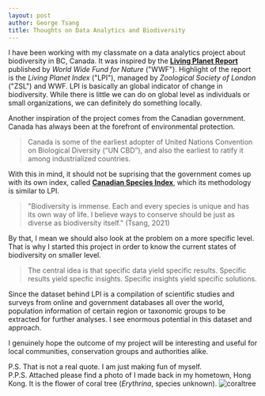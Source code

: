```yaml
---
layout: post
author: George Tsang
title: Thoughts on Data Analytics and Biodiversity
---
```

I have been working with my classmate on a data analytics project about biodiversity in BC, Canada. It was inspired by the [**Living Planet Report**](https://livingplanet.panda.org/) published by *World Wide Fund for Nature* ("WWF"). Highlight of the report is the *Living Planet Index* ("LPI"), managed by *Zoological Society of London* ("ZSL") and WWF. LPI is basically an global indicator of change in biodiversity. While there is little we can do on global level as individuals or small organizations, we can definitely do something locally.

Another inspiration of the project comes from the Canadian government. Canada has always been at the forefront of environmental protection.
> Canada is some of the earliest adopter of United Nations Convention on Biological Diversity (“UN CBD”), and also the earliest to ratify it among industrialized countries.

With this in mind, it should not be suprising that the government comes up with its own index, called [**Canadian Species Index**](https://www.canada.ca/en/environment-climate-change/services/environmental-indicators/canadian-species-index.html), which its methodology is similar to LPI.

> "Biodiversity is immense. Each and every species is unique and has its own way of life. I believe ways to conserve should be just as diverse as biodiversity itself." (Tsang, 2021)

By that, I mean we should also look at the problem on a more specific level. That is why I started this project in order to know the current states of biodiversity on smaller level.
> The central idea is that specific data yield specific results. Specific results yield specfic insights. Specific insights yield specific solutions.

Since the dataset behind LPI is a compilation of scientific studies and surveys from online and government databases all over the world, population information of certain region or taxonomic groups to be extracted for further analyses. I see enormous potential in this dataset and approach.

I genuinely hope the outcome of my project will be interesting and useful for local communities, conservation groups and authorities alike.

P.S. That is not a real quote. I am just making fun of myself.\
P.P.S. Attached please find a photo of I made back in my hometown, Hong Kong. It is the flower of coral tree (*Erythrina*, species unknown).
![coraltree](/portfolio-assignment/assets/thoughts/coraltree.jpg)
